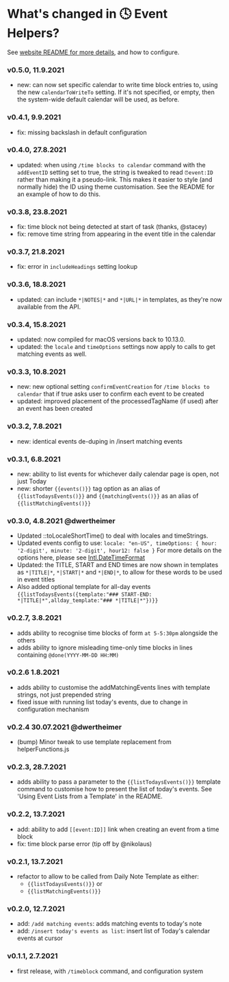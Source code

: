 # What's changed in 🕓 Event Helpers?
See [website README for more details](https://github.com/NotePlan/plugins/tree/main/jgclark.EventHelpers), and how to configure.

### v0.5.0, 11.9.2021
- new: can now set specific calendar to write time block entries to, using the new `calendarToWriteTo` setting. If it's not specified, or empty, then the system-wide default calendar will be used, as before.

### v0.4.1, 9.9.2021
- fix: missing backslash in default configuration

### v0.4.0, 27.8.2021
- updated: when using `/time blocks to calendar` command with the `addEventID` setting set to true, the string is tweaked to read `⏰event:ID` rather than making it a pseudo-link. This makes it easier to style (and normally hide) the ID using theme customisation. See the README for an example of how to do this.

### v0.3.8, 23.8.2021
- fix: time block not being detected at start of task (thanks, @stacey)
- fix: remove time string from appearing in the event title in the calendar

### v0.3.7, 21.8.2021
- fix: error in `includeHeadings` setting lookup

### v0.3.6, 18.8.2021
- updated: can include `*|NOTES|*` and `*|URL|*` in templates, as they're now available from the API.

### v0.3.4, 15.8.2021
- updated: now compiled for macOS versions back to 10.13.0.
- updated: the `locale` and `timeOptions` settings now apply to calls to get matching events as well.

### v0.3.3, 10.8.2021
- new: new optional setting `confirmEventCreation` for `/time blocks to calendar` that if true asks user to confirm each event to be created
- updated: improved placement of the processedTagName (if used) after an event has been created

### v0.3.2, 7.8.2021
- new: identical events de-duping in /insert matching events

### v0.3.1, 6.8.2021
- new: ability to list events for whichever daily calendar page is open, not just Today
- new: shorter `{{events()}}` tag option as an alias of `{{listTodaysEvents()}}` and `{{matchingEvents()}}` as an alias of `{{listMatchingEvents()}}`

### v0.3.0, 4.8.2021 @dwertheimer
- Updated ::toLocaleShortTime() to deal with locales and timeStrings.
- Updated events config to use:
 `locale: "en-US",
  timeOptions: { hour: '2-digit', minute: '2-digit', hour12: false }`
  For more details on the options here, please see [Intl.DateTimeFormat](https://developer.mozilla.org/en-US/docs/Web/JavaScript/Reference/Global_Objects/Intl/DateTimeFormat/DateTimeFormat)
- Updated: the TITLE, START and END times are now shown in templates as `*|TITLE|*`, `*|START|*` and `*|END|*`, to allow for these words to be used in event titles
- Also added optional template for all-day events
`{{listTodaysEvents({template:"### START-END: *|TITLE|*",allday_template:"### *|TITLE|*"})}}`

### v0.2.7, 3.8.2021
- adds ability to recognise time blocks of form `at 5-5:30pm` alongside the others
- adds ability to ignore misleading time-only time blocks in lines containing `@done(YYYY-MM-DD HH:MM)`

### v0.2.6 1.8.2021
- adds ability to customise the addMatchingEvents lines with template strings, not just prepended string
- fixed issue with running list today's events, due to change in configuration mechanism

### v0.2.4 30.07.2021 @dwertheimer
- (bump) Minor tweak to use template replacement from helperFunctions.js

### v0.2.3, 28.7.2021
- adds ability to pass a parameter to the `{{listTodaysEvents()}}` template command to customise how to present the list of today's events. See 'Using Event Lists from a Template' in the README.

### v0.2.2, 13.7.2021
- add: ability to add `[[event:ID]]` link when creating an event from a time block
- fix: time block parse error (tip off by @nikolaus)

### v0.2.1, 13.7.2021
- refactor to allow to be called from Daily Note Template as either:
  -  `{{listTodaysEvents()}}` or
  -  `{{listMatchingEvents()}}`

### v0.2.0, 12.7.2021
- add: `/add matching events`: adds matching events to today's note
- add: `/insert today's events as list`: insert list of Today's calendar events at cursor

### v0.1.1, 2.7.2021
- first release, with `/timeblock` command, and configuration system
